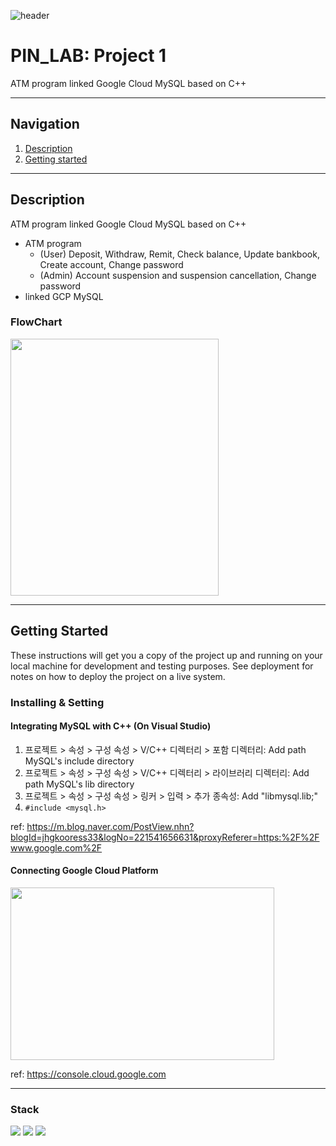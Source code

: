 ![header](https://capsule-render.vercel.app/api?type=soft&color=006EDB&fontColor=DEEAF7&height=200&section=header&text=PIN_LAB&desc=Project%201&descAlignY=80&fontSize=90)
# PIN_LAB: Project 1

ATM program linked Google Cloud MySQL based on C++ 

---

## Navigation
1. [Description](#Description)
2. [Getting started](#Getting-Started)

---

## Description
ATM program linked Google Cloud MySQL based on C++ 
- ATM program
    - (User) Deposit, Withdraw, Remit, Check balance, Update bankbook, Create account, Change password 
    - (Admin) Account suspension and suspension cancellation, Change password
- linked GCP MySQL

### FlowChart
<img src="https://user-images.githubusercontent.com/76460405/204080701-7a2f605b-9c45-490c-bacc-5139b4572afa.png" width="333" height="411">

---

## Getting Started

These instructions will get you a copy of the project up and running on your local machine for development and testing purposes. 
See deployment for notes on how to deploy the project on a live system.

### Installing & Setting
#### Integrating MySQL with C++ (On Visual Studio)
1. 프로젝트 > 속성 > 구성 속성 > V/C++ 디렉터리 > 포함 디렉터리: Add path MySQL's include directory
2. 프로젝트 > 속성 > 구성 속성 > V/C++ 디렉터리 > 라이브러리 디렉터리: Add path MySQL's lib directory
3. 프로젝트 > 속성 > 구성 속성 > 링커 > 입력 > 추가 종속성: Add "libmysql.lib;"
4. ```#include <mysql.h>```

ref: https://m.blog.naver.com/PostView.nhn?blogId=jhgkooress33&logNo=221541656631&proxyReferer=https:%2F%2Fwww.google.com%2F

#### Connecting Google Cloud Platform
<img src="https://user-images.githubusercontent.com/76460405/204081577-94c0420a-916c-41d4-b797-e86e99438f9e.png" width="422" height="276">

ref: https://console.cloud.google.com

---

### Stack
<img src="https://img.shields.io/badge/C-A8B9CC?style=for-the-badge&logo=C&logoColor=white"> <img src="https://img.shields.io/badge/Raspbian-A22846?style=for-the-badge&logo=Raspberry Pi&logoColor=white"> <img src="https://img.shields.io/badge/Docker-2496ED?style=for-the-badge&logo=Docker&logoColor=white">
